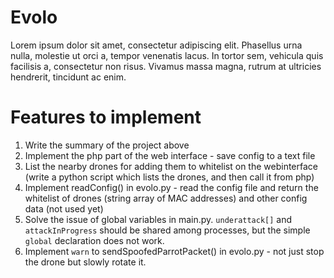 # Evolo

Lorem ipsum dolor sit amet, consectetur adipiscing elit. Phasellus urna nulla, molestie ut orci a, tempor venenatis lacus. In tortor sem, vehicula quis facilisis a, consectetur non risus. Vivamus massa magna, rutrum at ultricies hendrerit, tincidunt ac enim.

# Features to implement
1. Write the summary of the project above
2. Implement the php part of the web interface - save config to a text file
3. List the nearby drones for adding them to whitelist on the webinterface (write a python script which lists the drones, and then call it from php)
4. Implement readConfig() in evolo.py - read the config file and return the whitelist of drones (string array of MAC addresses) and other config data (not used yet)
5. Solve the issue of global variables in main.py. `underattack[]` and `attackInProgress` should be shared among processes, but the simple `global` declaration does not work.
6. Implement `warn` to sendSpoofedParrotPacket() in evolo.py - not just stop the drone but slowly rotate it.

